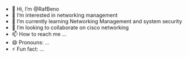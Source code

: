 - 👋 Hi, I’m @RafBeno
- 👀 I’m interested in networking management
- 🌱 I’m currently learning Networking Management and system security
- 💞️ I’m looking to collaborate on cisco networking
- 📫 How to reach me ...
- 😄 Pronouns: ...
- ⚡ Fun fact: ...

<!---
RafBeno/RafBeno is a ✨ special ✨ repository because its `README.md` (this file) appears on your GitHub profile.
You can click the Preview link to take a look at your changes.
--->
